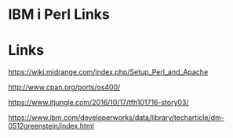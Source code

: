 # IBM i Perl Links


# Links
https://wiki.midrange.com/index.php/Setup_Perl_and_Apache

http://www.cpan.org/ports/os400/

https://www.itjungle.com/2016/10/17/tfh101716-story03/

https://www.ibm.com/developerworks/data/library/techarticle/dm-0512greenstein/index.html

